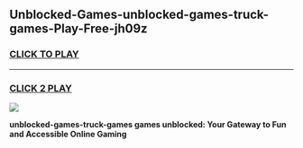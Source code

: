 
## Unblocked-Games-unblocked-games-truck-games-Play-Free-jh09z
<h3>
<a href="https://premium76.site?title=unblocked-games-truck-games&ref=24M">CLICK TO PLAY</a></h3>
<hr>

<h3>
<a href="https://premium76.site?title=unblocked-games-truck-games&ref=24M">CLICK 2 PLAY</a>
  
</h3>

<a href="https://premium76.site?title=unblocked-games-truck-games&ref=24M"><img src="https://clearcache.store/games.png"></a>


**unblocked-games-truck-games games unblocked: Your Gateway to Fun and Accessible Online Gaming**
